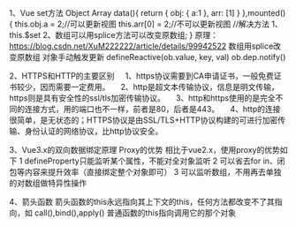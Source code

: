 1、Vue set方法
    Object Array
    data(){
        return {
            obj: {
                a:1
            },
            arr: [1]
        }
    },mounted(){
        this.obj.a = 2;//可以更新视图
        this.arr[0] = 2;//不可以更新视图
        //解决方法
        1、this.$set
        2、数组可以用splice方法可以改变原数组;
    }
    原理：https://blog.csdn.net/XuM222222/article/details/99942522
    数组用splice改变原数组
    对象手动触发更新
    defineReactive(ob.value, key, val)
    ob.dep.notify()

2、HTTPS和HTTP的主要区别
    1、https协议需要到CA申请证书，一般免费证书较少，因而需要一定费用。
    2、http是超文本传输协议，信息是明文传输，https则是具有安全性的ssl/tls加密传输协议。
    3、http和https使用的是完全不同的连接方式，用的端口也不一样，前者是80，后者是443。
    4、http的连接很简单，是无状态的；HTTPS协议是由SSL/TLS+HTTP协议构建的可进行加密传输、身份认证的网络协议，比http协议安全。

3、Vue3.x的双向数据绑定原理
    Proxy的优势
    相比于vue2.x，使用proxy的优势如下
    1 defineProperty只能监听某个属性，不能对全对象监听
    2 可以省去for in、闭包等内容来提升效率（直接绑定整个对象即可）
    3 可以监听数组，不用再去单独的对数组做特异性操作

4、箭头函数
    箭头函数的this永远指向其上下文的this，任何方法都改变不了其指向，如 call(),bind(),apply() 
    普通函数的this指向调用它的那个对象
